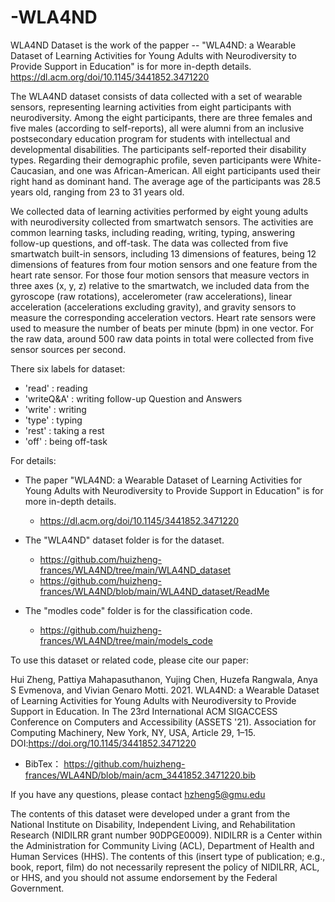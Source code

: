 # -WLA4ND

WLA4ND Dataset is the work of the papper -- "WLA4ND: a Wearable Dataset of Learning Activities for Young Adults with Neurodiversity to Provide Support in Education" is for more in-depth details.
  https://dl.acm.org/doi/10.1145/3441852.3471220


The WLA4ND dataset consists of data collected with a set of wearable sensors, representing learning activities from eight participants with neurodiversity. Among the eight participants, there are three females and five males (according to self-reports), all were alumni from an inclusive postsecondary education program for students with intellectual and developmental disabilities. The participants self-reported their disability types. Regarding their demographic profile, seven participants were White-Caucasian, and one was African-American. All eight participants used their right hand as dominant hand. The average age of the participants was 28.5 years old, ranging from 23 to 31 years old. 

We collected data of learning activities performed by eight young adults with neurodiversity collected from smartwatch sensors. The activities are common learning tasks, including reading, writing, typing, answering follow-up questions, and off-task. The data was collected from five smartwatch built-in sensors, including 13 dimensions of features, being 12 dimensions of features from four motion sensors and one feature from the heart rate sensor. For those four motion sensors that measure vectors in three axes (x, y, z) relative to the smartwatch, we included data from the gyroscope (raw rotations), accelerometer (raw accelerations), linear acceleration (accelerations excluding gravity), and gravity sensors to measure the corresponding acceleration vectors. Heart rate sensors were used to measure the number of beats per minute (bpm) in one vector. For the raw data, around 500 raw data points in total were collected from five sensor sources per second. 

There six labels for dataset:
- 'read'  : reading
- 'writeQ&A'  : writing follow-up Question and Answers
- 'write' : writing
- 'type'  : typing
- 'rest'  : taking a rest
- 'off'   : being off-task


For details:
- The paper "WLA4ND: a Wearable Dataset of Learning Activities for Young Adults with Neurodiversity to Provide Support in Education" is for more in-depth details.
  - https://dl.acm.org/doi/10.1145/3441852.3471220

- The "WLA4ND" dataset folder is for the  dataset.  
  - https://github.com/huizheng-frances/WLA4ND/tree/main/WLA4ND_dataset
  - https://github.com/huizheng-frances/WLA4ND/blob/main/WLA4ND_dataset/ReadMe

- The "modles code" folder is for the classification code. 
  -   https://github.com/huizheng-frances/WLA4ND/tree/main/models_code


To use this dataset or related code, please cite our paper:

Hui Zheng, Pattiya Mahapasuthanon, Yujing Chen, Huzefa Rangwala, Anya S Evmenova, and Vivian Genaro Motti. 2021. WLA4ND: a Wearable Dataset of Learning Activities for Young Adults with Neurodiversity to Provide Support in Education. In The 23rd International ACM SIGACCESS Conference on Computers and Accessibility (ASSETS '21). Association for Computing Machinery, New York, NY, USA, Article 29, 1–15. DOI:https://doi.org/10.1145/3441852.3471220
  - BibTex： https://github.com/huizheng-frances/WLA4ND/blob/main/acm_3441852.3471220.bib

If you have any questions, please contact hzheng5@gmu.edu

The contents of this dataset were developed under a grant from the National Institute on Disability, Independent Living, and Rehabilitation Research (NIDILRR grant number 90DPGE0009).  NIDILRR is a Center within the Administration for Community Living (ACL), Department of Health and Human Services (HHS).  The contents of this (insert type of publication; e.g., book, report, film) do not necessarily represent the policy of NIDILRR, ACL, or HHS, and you should not assume endorsement by the Federal Government.

